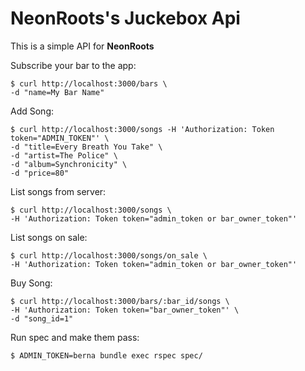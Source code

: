 # NeonRoots's Juckebox Api

This is a simple API for **NeonRoots**

Subscribe your bar to the app:

    $ curl http://localhost:3000/bars \
    -d "name=My Bar Name"

Add Song:

    $ curl http://localhost:3000/songs -H 'Authorization: Token token="ADMIN_TOKEN"' \
    -d "title=Every Breath You Take" \
    -d "artist=The Police" \
    -d "album=Synchronicity" \
    -d "price=80"

List songs from server:

    $ curl http://localhost:3000/songs \
    -H 'Authorization: Token token="admin_token or bar_owner_token"'

List songs on sale:

    $ curl http://localhost:3000/songs/on_sale \
    -H 'Authorization: Token token="admin_token or bar_owner_token"'

Buy Song:

    $ curl http://localhost:3000/bars/:bar_id/songs \
    -H 'Authorization: Token token="bar_owner_token"' \
    -d "song_id=1"

Run spec and make them pass:

    $ ADMIN_TOKEN=berna bundle exec rspec spec/
